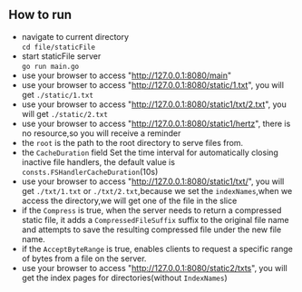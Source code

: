 ## How to run
* navigate to current directory  
`cd file/staticFile`
* start staticFile server  
`go run main.go`
* use your browser to access "http://127.0.0.1:8080/main"
* use your browser to access "http://127.0.0.1:8080/static/1.txt", you will get `./static/1.txt`
* use your browser to access "http://127.0.0.1:8080/static1/txt/2.txt", you will get `./static/2.txt`
* use your browser to access "http://127.0.0.1:8080/static1/hertz", there is no resource,so you will receive a reminder
* the `root` is the path to the root directory to serve files from. 
* the `CacheDuration` field Set the time interval for automatically closing inactive file handlers, the default value is `consts.FSHandlerCacheDuration`(10s)
* use your browser to access "http://127.0.0.1:8080/static1/txt/", you will get `./txt/1.txt` or `./txt/2.txt`,because we set the `indexNames`,when we access the directory,we will get one of the file in the slice
* if the `Compress` is true, when the server needs to return a compressed static file, it adds a `CompressedFileSuffix` suffix to the original file name and attempts to save the resulting compressed file under the new file name.
* if the `AcceptByteRange` is true, enables clients to request a specific range of bytes from a file on the server.
* use your browser to access "http://127.0.0.1:8080/static2/txts", you will get the index pages for directories(without `IndexNames`)
